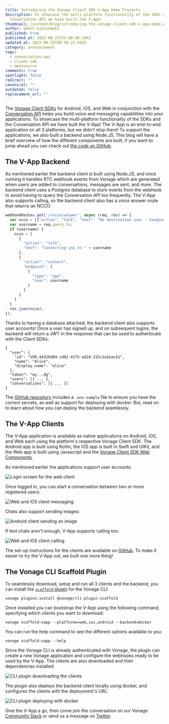```yaml
---
title: Introducing the Vonage Client SDK V-App Demo Projects
description: To showcase the multi-platform functionality of the SDKs and the
  Conversation API we have built the V-App!
thumbnail: /content/blog/introducing-the-vonage-client-sdk-v-app-demo-projects/v-app-demo.png
author: abdul-ajetunmobi
published: true
published_at: 2022-08-25T15:08:48.246Z
updated_at: 2022-08-25T08:59:22.943Z
category: announcement
tags:
  - conversation-api
  - client-sdk
  - opensource
comments: true
spotlight: false
redirect: ""
canonical: ""
outdated: false
replacement_url: ""
---
```

The [Vonage Client SDKs](https://developer.nexmo.com/client-sdk/overview) for Android, iOS, and Web in conjunction with the [Conversation API](https://developer.vonage.com/conversation/overview) helps you build voice and messaging capabilities into your applications. To showcase the multi-platform functionality of the SDKs and the Conversation API we have built the V-App! The V-App is an end-to-end application on all 3 platforms, but we didn't stop there! To support the applications, we also built a backend using Node.JS. This blog will have a brief overview of how the different components are built, if you want to jump ahead you can check out [the code on GitHub](https://github.com/nexmo-community/clientsdk-the-v-app).

## The V-App Backend

As mentioned earlier the backend client is built using Node.JS, and once running it handles RTC webhook events from Vonage which are generated when users are added to conversations, messages are sent, and more. The backend client uses a Postgres database to store events from the webhook to avoid having to query the Conversation API too frequently. The V-App also supports calling, so the backend client also has a voice answer route that returns an NCCO:

```javascript
webhookRoutes.get('/voice/answer', async (req, res) => {
  var ncco = [{"action": "talk", "text": "No destination user - hanging up"}];
  var username = req.query.to;
  if (username) {
    ncco = [
      {
        "action": "talk",
        "text": "Connecting you to " + username
      },
      {
        "action": "connect",
        "endpoint": [
          {
            "type": "app",
            "user": username
          }
        ]
      }
    ]
  }
  res.json(ncco);
});
```

Thanks to having a database attached, the backend client also supports user accounts! Once a user has signed up, and on subsequent logins, the backend will return a JWT in the response that can be used to authenticate with the Client SDKs:

```
{
  "user": {
    "id": "USR-44326d04-cd82-41f5-ad24-315c2a2eac41",
    "name": "Alice",
    "display_name": "alice"
  },
  "token": "ey...dg",
  "users": [{ ... },
  "conversations": [{ ... }]
}
```

The [GitHub repository](https://github.com/nexmo-community/clientsdk-the-v-app) includes a `.env-sample` file to ensure you have the correct secrets, as well as support for deploying with docker. But, read on to learn about how you can deploy the backend seamlessly.

## The V-App Clients

The V-App application is available as native applications on Android, iOS, and Web each using the platform's respective Vonage Client SDK. The Android app is built using Kotlin, the iOS app is built in Swift and UIKit, and the Web app is built using Javascript and the [Vonage Client SDK Web Components](https://github.com/nexmo-community/clientsdk-ui-js). 

As mentioned earlier the applications support user accounts:

![Login screen for the web client](/content/blog/introducing-the-vonage-client-sdk-v-app-demo-projects/login.png)

Once logged in, you can start a conversation between two or more registered users:

![Web and iOS client messaging](/content/blog/introducing-the-vonage-client-sdk-v-app-demo-projects/clients-chat.png)

Chats also support sending images:

![Android client sending an image](/content/blog/introducing-the-vonage-client-sdk-v-app-demo-projects/chat-img.jpeg)

If text chats aren't enough, V-App supports calling too:

![Web and iOS client calling](/content/blog/introducing-the-vonage-client-sdk-v-app-demo-projects/clients-call.png)

The set-up instructions for the clients are available on [GitHub](https://github.com/nexmo-community/clientsdk-the-v-app). To make it easier to try the V-App out, we built one more thing!

## The Vonage CLI Scaffold Plugin

To seamlessly download, setup and run all 3 clients and the backend, you can install the [`scaffold` plugin](https://github.com/vonage/cli-plugin-scaffold) for the Vonage CLI:

```
vonage plugins:install @vonage/cli-plugin-scaffold
```

Once installed you can bootstrap the V-App using the following command, specifying which clients you want to download:

```
vonage scaffold:vapp --platforms=web,ios,android --backend=docker
```

You can run the help command to see the different options available to you:

```
vonage scaffold:vapp --help
```

Since the Vonage CLI is already authenticated with Vonage, the plugin can create a new Vonage application and configure the webhooks ready to be used by the V-App. The clients are also downloaded and their dependencies installed:

![CLI plugin downloading the clients](/content/blog/introducing-the-vonage-client-sdk-v-app-demo-projects/plugin-clients.png)

The plugin also deploys the backend client locally using docker, and configures the clients with the deployment's URL:

![CLI plugin deploying with docker](/content/blog/introducing-the-vonage-client-sdk-v-app-demo-projects/plugin-docker.png)

Give the V-App a go, then come join the conversation on our Vonage [Community Slack](https://developer.vonage.com/community/slack) or send us a message on [Twitter](https://twitter.com/VonageDev).